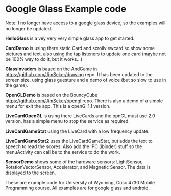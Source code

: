 Google Glass Example code
=====
Note: I no longer have access to a google glass device, so the examples will no longer be updated.

<b>HelloGlass</b> is a vey very very simple glass app to get started.

<b>CardDemo</b> is using there static Card and scrollviewcard so show some pictures and text.  also using the tap listeners to update one card (maybe not be 100% way to do it, but it works...)

<b>GlassInvaders</b> is based on the AndGame in https://github.com/JimSeker/drawing repo.   It has been updated to the screen size,
using glass guesture and a demo of voice (but so slow to use in the game).

<b>OpenGLDemo</b> is based on the BouncyCube  https://github.com/JimSeker/opengl repo.  There is also a demo of a simple menu for exit the app.  This is a openGl 1.1 version.

<b>LiveCardOpenGL</b> is using there LiveCards and the opnGL must use 2.0 version.  has a simple menu to stop the service as required.

<b>LiveCardGameStat</b>  using the LiveCard with a low frequency update.  

<b>LiveCardGameStat2</b> uses the LiveCardGameStat, but adds the text to speech to read the scores.  Also add the IPC (ibinder) stuff so the menuActivity can call be to the service to do the work.

<b>SensorDemo</b> shows some of the hardware sensors: LightSensor, RotationVectorSensor, Accelerator, and Magnetic Sensor.  The data is displayed to the screen.

These are example code for University of Wyoming, Cosc 4730 Mobile Programming course. All examples are for google glass and android.
